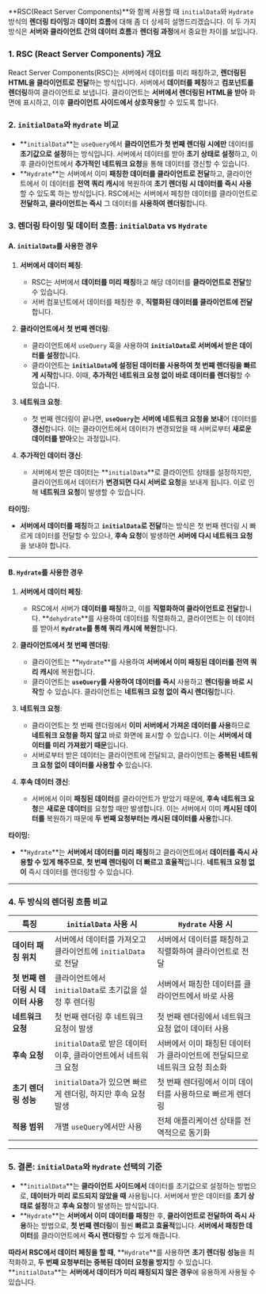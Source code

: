 **RSC(React Server Components)**와 함께 사용할 때 `initialData`와 `Hydrate` 방식의 **렌더링 타이밍**과 **데이터 흐름**에 대해 좀 더 상세히 설명드리겠습니다. 이 두 가지 방식은 **서버와 클라이언트 간의 데이터 흐름**과 **렌더링 과정**에서 중요한 차이를 보입니다.

### 1. **RSC (React Server Components)** 개요

React Server Components(RSC)는 서버에서 데이터를 미리 패칭하고, **렌더링된 HTML을 클라이언트로 전달**하는 방식입니다. 서버에서 **데이터를 페칭**하고 **컴포넌트를 렌더링**하여 클라이언트로 보냅니다. 클라이언트는 **서버에서 렌더링된 HTML을 받아** 화면에 표시하고, 이후 **클라이언트 사이드에서 상호작용**할 수 있도록 합니다.

### 2. **`initialData`와 `Hydrate` 비교**

- **`initialData`**는 `useQuery`에서 **클라이언트가 첫 번째 렌더링 시에만** 데이터를 **초기값으로 설정**하는 방식입니다. 서버에서 데이터를 받아 **초기 상태로 설정**하고, 이후 클라이언트에서 **추가적인 네트워크 요청**을 통해 데이터를 갱신할 수 있습니다.
- **`Hydrate`**는 서버에서 이미 **패칭한 데이터를 클라이언트로 전달**하고, 클라이언트에서 이 데이터를 **전역 쿼리 캐시**에 복원하여 **초기 렌더링 시 데이터를 즉시 사용**할 수 있도록 하는 방식입니다. RSC에서는 서버에서 페칭한 데이터를 클라이언트로 **전달하고, 클라이언트는 즉시** 그 데이터를 **사용하여 렌더링**합니다.

### 3. **렌더링 타이밍 및 데이터 흐름: `initialData` vs `Hydrate`**

#### **A. `initialData`를 사용한 경우**

1. **서버에서 데이터 페칭**:
   - RSC는 서버에서 **데이터를 미리 패칭**하고 해당 데이터를 **클라이언트로 전달**할 수 있습니다.
   - 서버 컴포넌트에서 데이터를 패칭한 후, **직렬화된 데이터를 클라이언트에 전달**합니다.
2. **클라이언트에서 첫 번째 렌더링**:
   - 클라이언트에서 `useQuery` 훅을 사용하여 **`initialData`로 서버에서 받은 데이터를 설정**합니다.
   - 클라이언트는 **`initialData`에 설정된 데이터를 사용하여 첫 번째 렌더링을 빠르게 시작**합니다. 이때, **추가적인 네트워크 요청 없이 바로 데이터를 렌더링**할 수 있습니다.
3. **네트워크 요청**:

   - 첫 번째 렌더링이 끝나면, **`useQuery`는 서버에 네트워크 요청을 보내**어 데이터를 **갱신**합니다. 이는 클라이언트에서 데이터가 변경되었을 때 서버로부터 **새로운 데이터를 받아**오는 과정입니다.

4. **추가적인 데이터 갱신**:
   - 서버에서 받은 데이터는 **`initialData`**로 클라이언트 상태를 설정하지만, 클라이언트에서 데이터가 **변경되면 다시 서버로 요청**을 보내게 됩니다. 이로 인해 **네트워크 요청**이 발생할 수 있습니다.

**타이밍:**

- **서버에서 데이터를 패칭**하고 **`initialData`로 전달**하는 방식은 첫 번째 렌더링 시 빠르게 데이터를 전달할 수 있으나, **후속 요청**이 발생하면 **서버에 다시 네트워크 요청**을 보내야 합니다.

---

#### **B. `Hydrate`를 사용한 경우**

1. **서버에서 데이터 페칭**:
   - RSC에서 서버가 **데이터를 패칭**하고, 이를 **직렬화하여 클라이언트로 전달**합니다. **`dehydrate`**를 사용하여 데이터를 직렬화하고, 클라이언트는 이 데이터를 받아서 **`Hydrate`를 통해 쿼리 캐시에 복원**합니다.
2. **클라이언트에서 첫 번째 렌더링**:
   - 클라이언트는 **`Hydrate`**를 사용하여 **서버에서 이미 패칭된 데이터를 전역 쿼리 캐시**에 복원합니다.
   - 클라이언트는 **`useQuery`를 사용하여 데이터를 즉시** 사용하고 **렌더링을 바로 시작**할 수 있습니다. 클라이언트는 **네트워크 요청 없이 즉시 렌더링**합니다.
3. **네트워크 요청**:

   - 클라이언트는 첫 번째 렌더링에서 **이미 서버에서 가져온 데이터를 사용**하므로 **네트워크 요청을 하지 않고** 바로 화면에 표시할 수 있습니다. 이는 **서버에서 데이터를 미리 가져왔기 때문**입니다.
   - 서버로부터 받은 데이터는 클라이언트에 전달되고, 클라이언트는 **중복된 네트워크 요청 없이 데이터를 사용할 수** 있습니다.

4. **후속 데이터 갱신**:
   - 서버에서 이미 **패칭된 데이터**를 클라이언트가 받았기 때문에, **후속 네트워크 요청**은 **새로운 데이터**를 요청할 때만 발생합니다. 이는 서버에서 이미 **캐시된 데이터를** 복원하기 때문에 **두 번째 요청부터는 캐시된 데이터를 사용**합니다.

**타이밍:**

- **`Hydrate`**는 **서버에서 데이터를 미리 패칭**하고 클라이언트에서 **데이터를 즉시 사용할 수 있게 해주므로**, **첫 번째 렌더링이 더 빠르고 효율적**입니다. **네트워크 요청 없이** 즉시 데이터를 렌더링할 수 있습니다.

---

### 4. **두 방식의 렌더링 흐름 비교**

| **특징**                          | **`initialData` 사용 시**                                      | **`Hydrate` 사용 시**                                                      |
| --------------------------------- | -------------------------------------------------------------- | -------------------------------------------------------------------------- |
| **데이터 패칭 위치**              | 서버에서 데이터를 가져오고 클라이언트에 `initialData`로 전달   | 서버에서 데이터를 패칭하고 직렬화하여 클라이언트로 전달                    |
| **첫 번째 렌더링 시 데이터 사용** | 클라이언트에서 `initialData`로 초기값을 설정 후 렌더링         | 서버에서 패칭한 데이터를 클라이언트에서 바로 사용                          |
| **네트워크 요청**                 | 첫 번째 렌더링 후 네트워크 요청이 발생                         | 첫 번째 렌더링에서 네트워크 요청 없이 데이터 사용                          |
| **후속 요청**                     | `initialData`로 받은 데이터 이후, 클라이언트에서 네트워크 요청 | 서버에서 이미 패칭된 데이터가 클라이언트에 전달되므로 네트워크 요청 최소화 |
| **초기 렌더링 성능**              | `initialData`가 있으면 빠르게 렌더링, 하지만 후속 요청 발생    | 첫 번째 렌더링에서 이미 데이터를 사용하므로 빠르게 렌더링                  |
| **적용 범위**                     | 개별 `useQuery`에서만 사용                                     | 전체 애플리케이션 상태를 전역적으로 동기화                                 |

---

### 5. **결론: `initialData`와 `Hydrate` 선택의 기준**

- **`initialData`**는 **클라이언트 사이드에서** 데이터를 초기값으로 설정하는 방법으로, **데이터가 미리 로드되지 않았을 때** 사용됩니다. 서버에서 받은 데이터를 **초기 상태로 설정**하고 **후속 요청**이 발생하는 방식입니다.
- **`Hydrate`**는 **서버에서 이미 데이터를 패칭**한 후, **클라이언트로 전달하여 즉시 사용**하는 방법으로, **첫 번째 렌더링**이 훨씬 **빠르고 효율적**입니다. **서버에서 패칭한 데이터**를 클라이언트에서 **즉시 렌더링**할 수 있게 해줍니다.

**따라서 RSC에서 데이터 페칭을 할 때**, **`Hydrate`**를 사용하면 **초기 렌더링 성능**을 최적화하고, **두 번째 요청부터는 중복된 데이터 요청을 방지**할 수 있습니다. **`initialData`**는 **서버에서 데이터가 미리 패칭되지 않은 경우**에 유용하게 사용될 수 있습니다.
